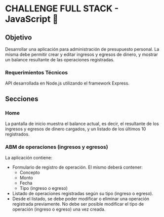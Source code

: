 # CHALLENGE FULL STACK - JavaScript 🚀

## Objetivo

Desarrollar una aplicación para administración de presupuesto personal. La misma debe
permitir crear y editar ingresos y egresos de dinero, y mostrar un balance resultante de las
operaciones registradas.

### Requerimientos Técnicos

API desarrollada en Node.js utilizando el framework Express.

## Secciones

### Home

La pantalla de inicio muestra el balance actual, es decir, el resultante de los ingresos y egresos de dinero cargados, y un listado de los últimos 10 registrados.

### ABM de operaciones (ingresos y egresos)

La aplicación contiene:

- Formulario de registro de operación. El mismo deberá contener:
  - Concepto
  - Monto
  - Fecha
  - Tipo (ingreso o egreso)
- Listado de operaciones registradas según su tipo (ingreso o egreso).
- Desde el listado, se debe poder modificar o eliminar una operación registrada previamente. No debe ser posible modificar el tipo de operación (ingreso o egreso) una vez creada.
